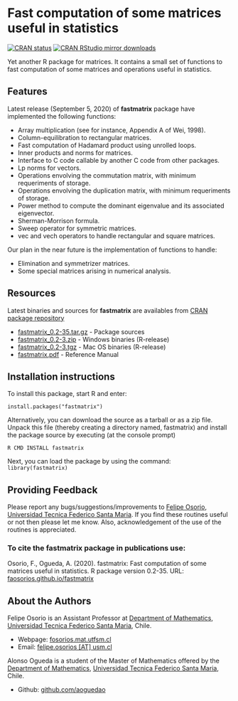 # Fast computation of some matrices useful in statistics

[![CRAN status](http://www.r-pkg.org/badges/version/fastmatrix)](https://cran.r-project.org/package=fastmatrix)
[![CRAN RStudio mirror downloads](http://cranlogs.r-pkg.org/badges/fastmatrix)](https://cran.r-project.org/package=fastmatrix)

Yet another R package for matrices. It contains a small set of functions to fast computation of some matrices and operations useful in statistics.

## Features

Latest release (September 5, 2020) of **fastmatrix** package have implemented the following functions:
* Array multiplication (see for instance, Appendix A of Wei, 1998).
* Column-equilibration to rectangular matrices.
* Fast computation of Hadamard product using unrolled loops.
* Inner products and norms for matrices.
* Interface to C code callable by another C code from other packages.
* Lp norms for vectors.
* Operations envolving the commutation matrix, with minimum requeriments of storage.
* Operations envolving the duplication matrix, with minimum requeriments of storage.
* Power method to compute the dominant eigenvalue and its associated eigenvector.
* Sherman-Morrison formula.
* Sweep operator for symmetric matrices.
* vec and vech operators to handle rectangular and square matrices.

Our plan in the near future is the implementation of functions to handle:
* Elimination and symmetrizer matrices.
* Some special matrices arising in numerical analysis.

## Resources

Latest binaries and sources for **fastmatrix** are availables from [CRAN package repository](https://cran.r-project.org/package=fastmatrix)

* [fastmatrix_0.2-35.tar.gz](https://cran.r-project.org/src/contrib/fastmatrix_0.2-35.tar.gz) - Package sources
* [fastmatrix_0.2-3.zip](https://cran.r-project.org/bin/windows/contrib/4.0/fastmatrix_0.2-3.zip) - Windows binaries (R-release)
* [fastmatrix_0.2-3.tgz](https://cran.r-project.org/bin/macosx/contrib/4.0/fastmatrix_0.2-3.tgz) - Mac OS binaries (R-release)
* [fastmatrix.pdf](https://cran.r-project.org/web/packages/fastmatrix/fastmatrix.pdf) - Reference Manual

## Installation instructions

To install this package, start R and enter:
```
install.packages("fastmatrix")
```

Alternatively, you can download the source as a tarball or as a zip file. Unpack this file (thereby creating a directory named, fastmatrix) and install the package source by executing (at the console prompt)
```
R CMD INSTALL fastmatrix
```

Next, you can load the package by using the command: `library(fastmatrix)`

## Providing Feedback

Please report any bugs/suggestions/improvements to [Felipe Osorio](mailto:felipe.osorios@usm.cl), [Universidad Tecnica Federico Santa Maria](http://www.usm.cl). If you find these routines useful or not then please let me know. Also, acknowledgement of the use of the routines is appreciated.

### To cite the fastmatrix package in publications use:

Osorio, F., Ogueda, A. (2020). fastmatrix: Fast computation of some matrices useful in statistics. 
R package version 0.2-35. URL: [faosorios.github.io/fastmatrix](https://faosorios.github.io/fastmatrix/)

## About the Authors

Felipe Osorio is an Assistant Professor at [Department of Mathematics](http://www.mat.utfsm.cl/), [Universidad Tecnica Federico Santa Maria](http://www.usm.cl/), Chile.
* Webpage: [fosorios.mat.utfsm.cl](http://fosorios.mat.utfsm.cl/)
* Email: [felipe.osorios [AT] usm.cl](mailto:felipe.osorios@usm.cl)

Alonso Ogueda is a student of the Master of Mathematics offered by the [Department of Mathematics](http://www.mat.utfsm.cl/), [Universidad Tecnica Federico Santa Maria](http://www.usm.cl/), Chile.
* Github: [github.com/aoguedao](https://github.com/aoguedao)


